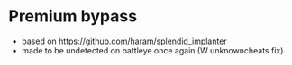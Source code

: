 # Premium bypass 
- based on https://github.com/haram/splendid_implanter
- made to be undetected on battleye once again (W unknowncheats fix)
